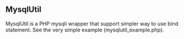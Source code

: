 ## MysqlUtil ##

MysqlUtil is a PHP mysqli wrapper that support simpler way to use bind statement. See the very simple example (mysqlutil_example.php).
